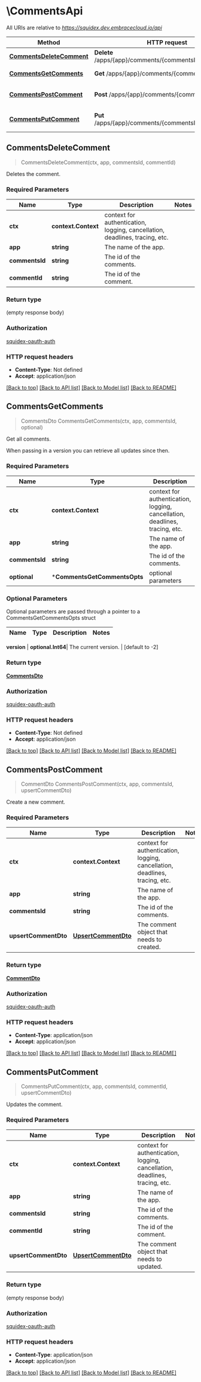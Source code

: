 # \CommentsApi

All URIs are relative to *https://squidex.dev.embracecloud.io/api*

Method | HTTP request | Description
------------- | ------------- | -------------
[**CommentsDeleteComment**](CommentsApi.md#CommentsDeleteComment) | **Delete** /apps/{app}/comments/{commentsId}/{commentId} | Deletes the comment.
[**CommentsGetComments**](CommentsApi.md#CommentsGetComments) | **Get** /apps/{app}/comments/{commentsId} | Get all comments.
[**CommentsPostComment**](CommentsApi.md#CommentsPostComment) | **Post** /apps/{app}/comments/{commentsId} | Create a new comment.
[**CommentsPutComment**](CommentsApi.md#CommentsPutComment) | **Put** /apps/{app}/comments/{commentsId}/{commentId} | Updates the comment.



## CommentsDeleteComment

> CommentsDeleteComment(ctx, app, commentsId, commentId)

Deletes the comment.

### Required Parameters


Name | Type | Description  | Notes
------------- | ------------- | ------------- | -------------
**ctx** | **context.Context** | context for authentication, logging, cancellation, deadlines, tracing, etc.
**app** | **string**| The name of the app. | 
**commentsId** | **string**| The id of the comments. | 
**commentId** | **string**| The id of the comment. | 

### Return type

 (empty response body)

### Authorization

[squidex-oauth-auth](../README.md#squidex-oauth-auth)

### HTTP request headers

- **Content-Type**: Not defined
- **Accept**: application/json

[[Back to top]](#) [[Back to API list]](../README.md#documentation-for-api-endpoints)
[[Back to Model list]](../README.md#documentation-for-models)
[[Back to README]](../README.md)


## CommentsGetComments

> CommentsDto CommentsGetComments(ctx, app, commentsId, optional)

Get all comments.

When passing in a version you can retrieve all updates since then.

### Required Parameters


Name | Type | Description  | Notes
------------- | ------------- | ------------- | -------------
**ctx** | **context.Context** | context for authentication, logging, cancellation, deadlines, tracing, etc.
**app** | **string**| The name of the app. | 
**commentsId** | **string**| The id of the comments. | 
 **optional** | ***CommentsGetCommentsOpts** | optional parameters | nil if no parameters

### Optional Parameters

Optional parameters are passed through a pointer to a CommentsGetCommentsOpts struct


Name | Type | Description  | Notes
------------- | ------------- | ------------- | -------------


 **version** | **optional.Int64**| The current version. | [default to -2]

### Return type

[**CommentsDto**](CommentsDto.md)

### Authorization

[squidex-oauth-auth](../README.md#squidex-oauth-auth)

### HTTP request headers

- **Content-Type**: Not defined
- **Accept**: application/json

[[Back to top]](#) [[Back to API list]](../README.md#documentation-for-api-endpoints)
[[Back to Model list]](../README.md#documentation-for-models)
[[Back to README]](../README.md)


## CommentsPostComment

> CommentDto CommentsPostComment(ctx, app, commentsId, upsertCommentDto)

Create a new comment.

### Required Parameters


Name | Type | Description  | Notes
------------- | ------------- | ------------- | -------------
**ctx** | **context.Context** | context for authentication, logging, cancellation, deadlines, tracing, etc.
**app** | **string**| The name of the app. | 
**commentsId** | **string**| The id of the comments. | 
**upsertCommentDto** | [**UpsertCommentDto**](UpsertCommentDto.md)| The comment object that needs to created. | 

### Return type

[**CommentDto**](CommentDto.md)

### Authorization

[squidex-oauth-auth](../README.md#squidex-oauth-auth)

### HTTP request headers

- **Content-Type**: application/json
- **Accept**: application/json

[[Back to top]](#) [[Back to API list]](../README.md#documentation-for-api-endpoints)
[[Back to Model list]](../README.md#documentation-for-models)
[[Back to README]](../README.md)


## CommentsPutComment

> CommentsPutComment(ctx, app, commentsId, commentId, upsertCommentDto)

Updates the comment.

### Required Parameters


Name | Type | Description  | Notes
------------- | ------------- | ------------- | -------------
**ctx** | **context.Context** | context for authentication, logging, cancellation, deadlines, tracing, etc.
**app** | **string**| The name of the app. | 
**commentsId** | **string**| The id of the comments. | 
**commentId** | **string**| The id of the comment. | 
**upsertCommentDto** | [**UpsertCommentDto**](UpsertCommentDto.md)| The comment object that needs to updated. | 

### Return type

 (empty response body)

### Authorization

[squidex-oauth-auth](../README.md#squidex-oauth-auth)

### HTTP request headers

- **Content-Type**: application/json
- **Accept**: application/json

[[Back to top]](#) [[Back to API list]](../README.md#documentation-for-api-endpoints)
[[Back to Model list]](../README.md#documentation-for-models)
[[Back to README]](../README.md)

